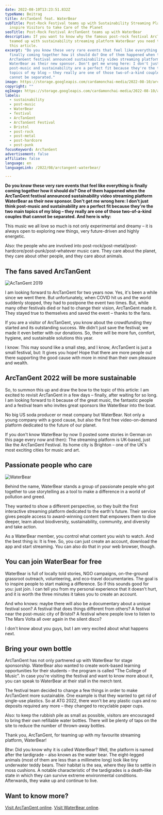 ```yaml
---
date: 2022-08-10T13:23:51.832Z
typeName: Beitrag
title: ArcTanGent feat. WaterBear
subTitle: Post-Rock Festival teams up with Sustainability Streaming Platform to
  inspire Visitors to take Care of the Planet
seoTitle: Post-Rock Festival ArcTanGent teams up with WaterBear
description: If you want to know why the famous post-rock festival ArcTanGent
  teamed up with sustainability streaming platform WaterBear you need to read
  this article.
excerpt: "Do you know these very rare events that feel like everything is
  finally coming together how it should do? One of them happened when the
  ArcTanGent festival announced sustainability video streaming platform
  WaterBear as their new sponsor. Don't get me wrong here: I don't just think
  post-music and sustainability are a perfect fit because they're the two main
  topics of my blog – they really are one of those two-of-a-kind couples that
  cannot be separated."
image: https://storage.googleapis.com/cardamonchai-media/2022-08-10/arctangent-2022-jpeg-imagine-485828_6c7463_1024_768/640.webp
copyright: ""
ogImage: https://storage.googleapis.com/cardamonchai-media/2022-08-10/arctangent-2022-fb-jpeg-imagine-485828_676e5a_1200_628/640.webp
labels:
  - sustainability
  - post-music
  - WaterBear
  - festival
  - ArcTanGent
  - ArcTanGent Festival
  - Bristol
  - post-rock
  - post-metal
  - post-hardcore
  - post-punk
focusKeyword: ArcTanGent
advertisement: false
affiliate: false
language: en
languageLink: /2022/08/arctangent-waterbear/

---
```


**Do you know these very rare events that feel like everything is finally coming together how it should do? One of them happened when the ArcTanGent festival announced sustainability video streaming platform WaterBear as their new sponsor. Don't get me wrong here: I don't just think post-music and sustainability are a perfect fit because they're the two main topics of my blog – they really are one of those two-of-a-kind couples that cannot be separated. And here is why:**

This music we all love so much is not only experimental and dreamy – it is always open to exploring new things, very future-driven and highly energetic.

Also: the people who are involved into post-rock/post-metal/post-hardcore/post-punk/post-whatever music care. They care about the planet, they care about other people, and they care about animals.

## The fans saved ArcTanGent

![AcTanGent 2019](https://storage.googleapis.com/cardamonchai-media/2022-08-10/2019-08-28-arctangent-43-jpeg-imagine-282838_624659_4032_3024/640.webp 'AcTanGent 2019')

I am looking forward to ArcTanGent for two years now. Yes, it's been a while since we went there. But unfortunately, when COVID hit us and the world suddenly stopped, they had to postpone the event two times. But, while many other festivals died or had to change their vision, ArcTanGent made it. They stayed true to themselves and saved the event – thanks to the fans.

If you are a visitor of ArcTanGent, you know about the crowdfunding they started and its outstanding success. We didn't just save the festival; we made it even better with our donations. So, there will be more fun, comfort, hygiene, and sustainable solutions this year.

I know: This may sound like a small step, and I know, ArcTanGent is just a small festival, but: It gives you hope! Hope that there are more people out there supporting the good cause with more in mind than their own pleasure and wealth.

## ArcTanGent 2022 will be more sustainable

So, to summon this up and draw the bow to the topic of this article: I am excited to revisit ArcTanGent in a few days – finally, after waiting for so long. I am looking forward to it because of the great music, the fantastic people and a festival team who invites great sponsors like WaterBear into the boat.

No big US soda producer or meat company but WaterBear. Not only a young company with a good cause, but also the first free video-on-demand platform dedicated to the future of our planet.

If you don't know WaterBear by now (I posted some stories in German on this page every now and then): The streaming platform is UK-based, just like the ArcTanGent Festival. Its home city is Brighton – one of the UK's most exciting cities for music and art.

## Passionate people who care

![WaterBear](https://storage.googleapis.com/cardamonchai-media/2021-11-20/2021-02-waterbear-1-l-jpeg-imagine-080808_404243_1440_1080/640.webp 'WaterBear')

Behind the name, WaterBear stands a group of passionate people who got together to use storytelling as a tool to make a difference in a world of pollution and greed.

They wanted to show a different perspective, so they built the first interactive streaming platform dedicated to the earth's future. Their service gives people access to award-winning content that empowers them to dive deeper, learn about biodiversity, sustainability, community, and diversity and take action.

As a WaterBear member, you control what content you wish to watch. And the best thing is: It is free. So, you can just create an account, download the app and start streaming. You can also do that in your web browser, though.

## You can join WaterBear for free

WaterBear is full of locally told stories, NGO campaigns, on-the-ground grassroot outreach, volunteering, and eco-travel documentaries. The goal is to inspire people to start making a difference. So if this sounds good for you: just join. I can tell you from my personal experience that it doesn't hurt, and it is worth the three minutes it takes you to create an account.

And who knows: maybe there will also be a documentary about a unique festival soon? A festival that does things different from others? A festival near the post-music city of Bristol? A festival where people love to listen to The Mars Volta all over again in the silent disco?

I don't know about you guys, but I am very excited about what happens next.

## Bring your own bottle

ArcTanGent has not only partnered up with WaterBear for stage sponsorship. WaterBear also wanted to create work-based learning opportunities for their students – the program is called "The College of Music". In case you're visiting the festival and want to know more about it, you can speak to WaterBear at their stall in the merch tent.

The festival team decided to change a few things in order to make ArcTanGent more sustainable. One example is that they wanted to get rid of single-use plastics. So at ATG 2022, there won't be any plastic cups and no deposits required any more – they changed to recyclable paper cups.

Also: to keep the rubbish pile as small as possible, visitors are encouraged to bring their own refillable water bottles. There will be plenty of taps on the site to reduce the number of thrown-away bottles.

Thank you, ArcTanGent, for teaming up with my favourite streaming platform, WaterBear!

Btw: Did you know why it is called WaterBear? Well, the platform is named after the tardigrade – also known as the water bear. The eight-legged animals (most of them are less than a millimetre long) look like tiny underwater teddy bears. Their habitat is the sea, where they like to settle in moss cushions. A notable characteristic of the tardigrades is a death-like state in which they can survive extreme environmental conditions. Afterwards, they wake up and continue to live.

## Want to know more?

[Visit ArcTanGent online](https://arctangent.co.uk/). [Visit WaterBear online](https://join.waterbear.com/).
